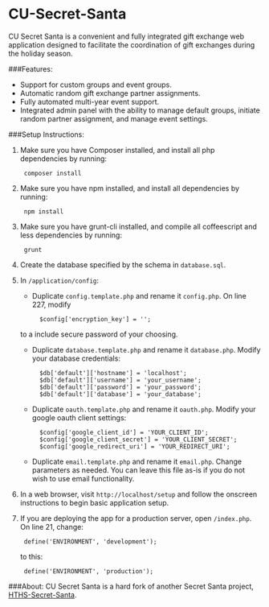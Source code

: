 CU-Secret-Santa
=================
CU Secret Santa is a convenient and fully integrated gift exchange web application designed to facilitate the coordination of gift exchanges during the holiday season.

###Features:
* Support for custom groups and event groups.
* Automatic random gift exchange partner assignments.
* Fully automated multi-year event support.
* Integrated admin panel with the ability to manage default groups, initiate random partner assignment, and manage event settings.

###Setup Instructions:
1. Make sure you have Composer installed, and install all php dependencies by running:
    
        composer install
1. Make sure you have npm installed, and install all dependencies by running:

        npm install
1. Make sure you have grunt-cli installed, and compile all coffeescript and less dependencies by running:

        grunt
1. Create the database specified by the schema in `database.sql`.
2. In `/application/config`:
    * Duplicate `config.template.php` and rename it `config.php`. On line 227, modify
    
            $config['encryption_key'] = ''; 
    to a include secure password of your choosing.
    * Duplicate `database.template.php` and rename it `database.php`. Modify your database credentials:
        
            $db['default']['hostname'] = 'localhost';
            $db['default']['username'] = 'your_username';
            $db['default']['password'] = 'your_password';
            $db['default']['database'] = 'your_database';
    * Duplicate `oauth.template.php` and rename it `oauth.php`. Modify your google oauth client settings:
    
            $config['google_client_id'] = 'YOUR_CLIENT_ID';
            $config['google_client_secret'] = 'YOUR_CLIENT_SECRET';
            $config['google_redirect_uri'] = 'YOUR_REDIRECT_URI';
    * Duplicate `email.template.php` and rename it `email.php`. Change parameters as needed. You can leave this file as-is if you do not wish to use email functionality.
3. In a web browser, visit `http://localhost/setup` and follow the onscreen instructions to begin basic application setup.
4. If you are deploying the app for a production server, open `/index.php`. On line 21, change:

        define('ENVIRONMENT', 'development');
   to this:
   
        define('ENVIRONMENT', 'production');
        
###About:
CU Secret Santa is a hard fork of another Secret Santa project, [HTHS-Secret-Santa](https://github.com/mahsu/HTHS-Secret-Santa).
